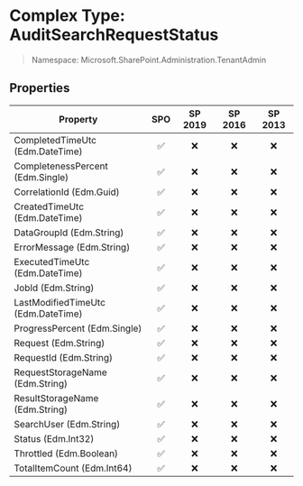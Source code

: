 # Complex Type: AuditSearchRequestStatus

> Namespace: Microsoft.SharePoint.Administration.TenantAdmin

## Properties

Property | SPO | SP 2019 | SP 2016 | SP 2013
----------|:---:|:-------:|:-------:|:-------:
CompletedTimeUtc (Edm.DateTime) | ✅ | ❌ | ❌ | ❌
CompletenessPercent (Edm.Single) | ✅ | ❌ | ❌ | ❌
CorrelationId (Edm.Guid) | ✅ | ❌ | ❌ | ❌
CreatedTimeUtc (Edm.DateTime) | ✅ | ❌ | ❌ | ❌
DataGroupId (Edm.String) | ✅ | ❌ | ❌ | ❌
ErrorMessage (Edm.String) | ✅ | ❌ | ❌ | ❌
ExecutedTimeUtc (Edm.DateTime) | ✅ | ❌ | ❌ | ❌
JobId (Edm.String) | ✅ | ❌ | ❌ | ❌
LastModifiedTimeUtc (Edm.DateTime) | ✅ | ❌ | ❌ | ❌
ProgressPercent (Edm.Single) | ✅ | ❌ | ❌ | ❌
Request (Edm.String) | ✅ | ❌ | ❌ | ❌
RequestId (Edm.String) | ✅ | ❌ | ❌ | ❌
RequestStorageName (Edm.String) | ✅ | ❌ | ❌ | ❌
ResultStorageName (Edm.String) | ✅ | ❌ | ❌ | ❌
SearchUser (Edm.String) | ✅ | ❌ | ❌ | ❌
Status (Edm.Int32) | ✅ | ❌ | ❌ | ❌
Throttled (Edm.Boolean) | ✅ | ❌ | ❌ | ❌
TotalItemCount (Edm.Int64) | ✅ | ❌ | ❌ | ❌